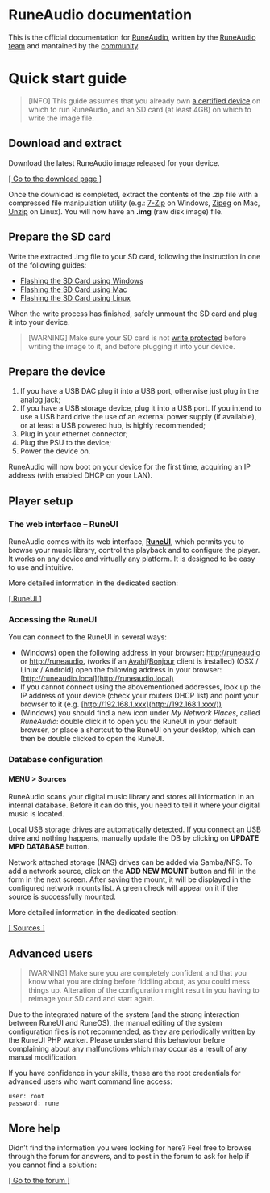 RuneAudio documentation
======================
This is the official documentation for [RuneAudio](http://www.runeaudio.com/ "RuneAudio"), written by the [RuneAudio team](http://www.runeaudio.com/team/ "RuneAudio team") and mantained by the [community](http://www.runeaudio.com/forum/ "RuneAudio forum").

# Quick start guide

> [INFO] This guide assumes that you already own [a certified device](http://www.runeaudio.com/certified-devices/ "Certified devices") on which to run RuneAudio, and an SD card (at least 4GB) on which to write the image file.

## Download and extract

Download the latest RuneAudio image released for your device.

[[ Go to the download page ]](http://www.runeaudio.com/download/ "Download")

Once the download is completed, extract the contents of the .zip file with a compressed file manipulation utility (e.g.: [7-Zip](http://www.7-zip.org/download.html) on Windows, [Zipeg](http://www.zipeg.com/) on Mac, [Unzip](http://linux.about.com/od/commands/l/blcmdl1_unzip.htm) on Linux). You will now have an **.img** (raw disk image) file.

## Prepare the SD card

Write the extracted .img file to your SD card, following the instruction in one of the following guides:

*   [Flashing the SD Card using Windows](../quick-start/sd-card-setup-windows.md)
*   [Flashing the SD Card using Mac](../quick-start/sd-card-setup-mac.md)
*   [Flashing the SD Card using Linux](../quick-start/sd-card-setup-linux.md)

When the write process has finished, safely unmount the SD card and plug it into your device.

> [WARNING] Make sure your SD card is not [write protected](http://kb.sandisk.com/app/answers/detail/a_id/1102/~/memory-card-is-write-protected-or-locked) before writing the image to it, and before plugging it into your device.

## Prepare the device

1.  If you have a USB DAC plug it into a USB port, otherwise just plug in the analog jack;
2.  If you have a USB storage device, plug it into a USB port. If you intend to use a USB hard drive the use of an external power supply (if available), or at least a USB powered hub, is highly recommended;
3.  Plug in your ethernet connector;
4.  Plug the PSU to the device;
5.  Power the device on.

RuneAudio will now boot on your device for the first time, acquiring an IP address (with enabled DHCP on your LAN).

## Player setup

### The web interface &#8211; RuneUI

RuneAudio comes with its web interface, **[RuneUI](http://www.runeaudio.com/about/#runeui "RuneUI")**, which permits you to browse your music library, control the playback and to configure the player. It works on any device and virtually any platform. It is designed to be easy to use and intuitive.

More detailed information in the dedicated section:

[[ RuneUI ]](../runeui/runeui.md)

### Accessing the RuneUI

You can connect to the RuneUI in several ways:

*   (Windows) open the following address in your browser: [http://runeaudio](http://runeaudio) or [http://runeaudio.](http://runeaudio.) (works if an [Avahi](http://en.wikipedia.org/wiki/Avahi_%28software%29 "Avahi")/[Bonjour](http://en.wikipedia.org/wiki/Bonjour_%28software%29 "Bonjour") client is installed)
 (OSX / Linux / Android) open the following address in your browser: [http://runeaudio.local](http://runeaudio.local)
*   If you cannot connect using the abovementioned addresses, look up the IP address of your device (check your routers DHCP list) and point your browser to it (e.g. [http://192.168.1.xxx](http://192.168.1.xxx/))
*   (Windows) you should find a new icon under _My Network Places_, called _RuneAudio_: double click it to open you the RuneUI in your default browser, or place a shortcut to the RuneUI on your desktop, which can then be double clicked to open the RuneUI.

### Database configuration

#### MENU > Sources

RuneAudio scans your digital music library and stores all information in an internal database.
Before it can do this, you need to tell it where your digital music is located.

Local USB storage drives are automatically detected. If you connect an USB drive and nothing happens, manually update the DB by clicking on **UPDATE MPD DATABASE** button.

Network attached storage (NAS) drives can be added via Samba/NFS. To add a network source, click on the **ADD NEW MOUNT** button and fill in the form in the next screen. After saving the mount, it will be displayed in the configured network mounts list. A green check will appear on it if the source is successfully mounted.

More detailed information in the dedicated section:

[[ Sources ]](../runeui/sources.md)

## Advanced users

> [WARNING] <i class="fa fa-exclamation sx"></i> Make sure you are completely confident and that you know what you are doing before fiddling about, as you could mess things up. Alteration of the configuration might result in you having to reimage your SD card and start again.

Due to the integrated nature of the system (and the strong interaction between RuneUI and RuneOS), the manual editing of the system configuration files is not recommended, as they are periodically written by the RuneUI PHP worker. Please understand this behaviour before complaining about any malfunctions which may occur as a result of any manual modification.

If you have confidence in your skills, these are the root credentials for advanced users who want command line access:

    user: root
    password: rune

## More help

Didn&#8217;t find the information you were looking for here?
 Feel free to browse through the forum for answers, and to post in the forum to ask for help if you cannot find a solution:

[[ Go to the forum ]](http://www.runeaudio.com/forum/ "RuneAudio Forum")
